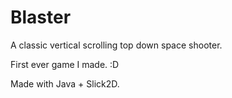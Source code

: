 Blaster
====

A classic vertical scrolling top down space shooter.

First ever game I made. :D

Made with Java + Slick2D.
